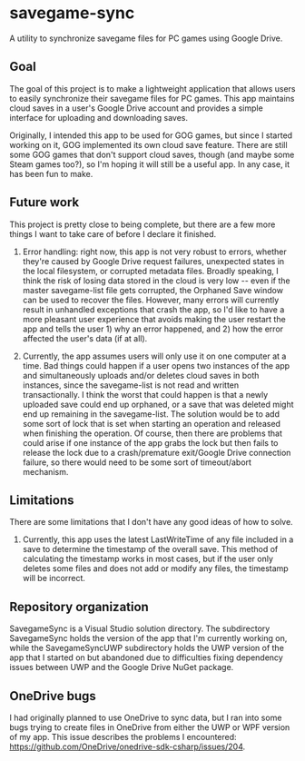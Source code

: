 # savegame-sync

A utility to synchronize savegame files for PC games using Google Drive.

## Goal

The goal of this project is to make a lightweight application that allows users
to easily synchronize their savegame files for PC games. This app maintains
cloud saves in a user's Google Drive account and provides a simple interface
for uploading and downloading saves.

Originally, I intended this app to be used for GOG games, but since I started
working on it, GOG implemented its own cloud save feature. There are still some
GOG games that don't support cloud saves, though (and maybe some Steam games
too?), so I'm hoping it will still be a useful app. In any case, it has been
fun to make.

## Future work

This project is pretty close to being complete, but there are a few more things
I want to take care of before I declare it finished.

1. Error handling: right now, this app is not very robust to errors, whether
they're caused by Google Drive request failures, unexpected states in the local
filesystem, or corrupted metadata files. Broadly speaking, I think the risk of
losing data stored in the cloud is very low -- even if the master savegame-list
file gets corrupted, the Orphaned Save window can be used to recover the files.
However, many errors will currently result in unhandled exceptions that crash
the app, so I'd like to have a more pleasant user experience that avoids making
the user restart the app and tells the user 1) why an error happened, and 2)
how the error affected the user's data (if at all).

2. Currently, the app assumes users will only use it on one computer at a time.
Bad things could happen if a user opens two instances of the app and
simultaneously uploads and/or deletes cloud saves in both instances, since the
savegame-list is not read and written transactionally. I think the worst that
could happen is that a newly uploaded save could end up orphaned, or a save
that was deleted might end up remaining in the savegame-list. The solution
would be to add some sort of lock that is set when starting an operation and
released when finishing the operation. Of course, then there are problems that
could arise if one instance of the app grabs the lock but then fails to release
the lock due to a crash/premature exit/Google Drive connection failure, so
there would need to be some sort of timeout/abort mechanism.

## Limitations

There are some limitations that I don't have any good ideas of how to solve.

1. Currently, this app uses the latest LastWriteTime of any file included in a
save to determine the timestamp of the overall save. This method of calculating
the timestamp works in most cases, but if the user only deletes some files and
does not add or modify any files, the timestamp will be incorrect.

## Repository organization

SavegameSync is a Visual Studio solution directory. The subdirectory
SavegameSync holds the version of the app that I'm currently working on,
while the SavegameSyncUWP subdirectory holds the UWP version of the app that I
started on but abandoned due to difficulties fixing dependency issues between
UWP and the Google Drive NuGet package.

## OneDrive bugs

I had originally planned to use OneDrive to sync data, but I ran into some bugs
trying to create files in OneDrive from either the UWP or WPF version of my
app. This issue describes the problems I encountered:
https://github.com/OneDrive/onedrive-sdk-csharp/issues/204.
